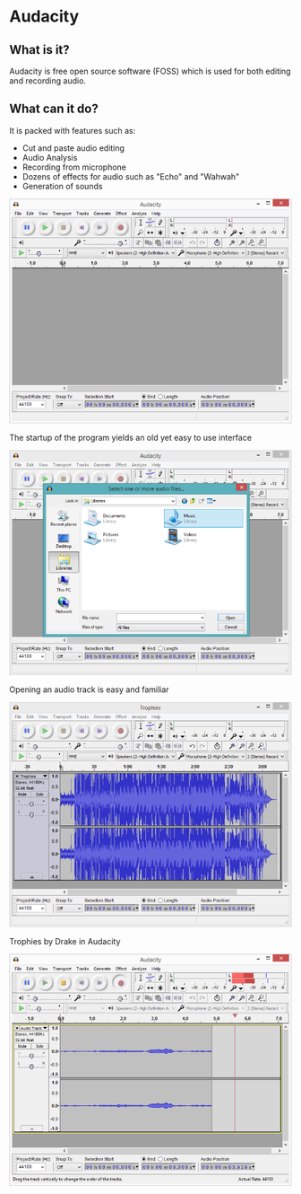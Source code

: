 # Audacity
## What is it?
Audacity is free open source software (FOSS) which is used for both editing and recording audio.

## What can it do?
It is packed with features such as:
* Cut and paste audio editing
* Audio Analysis
* Recording from microphone
* Dozens of effects for audio such as "Echo" and "Wahwah"
* Generation of sounds

![](start.PNG)

The startup of the program yields an old yet easy to use interface

![](open.PNG)

Opening an audio track is easy and familiar

![](opened.PNG)

Trophies by Drake in Audacity

![](record.PNG)